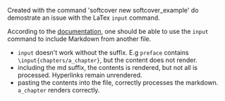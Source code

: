 Created with the command 'softcover new softcover_example' do demostrate an issue with the LaTex `input` command.

According to the [documentation](http://manual.softcover.io/book/softcover_markdown#sec-input), one should be able to use the `input` command to include Markdown from another file.

- `input` doesn't work without the suffix. E.g `preface` contains `\input{chapters/a_chapter}`, but the content does not render.
- including the md suffix, the contents is rendered, but not all is processed. Hyperlinks remain unrendered.
- pasting the contents into the file, correctly processes the markdown.  `a_chapter` renders correctly.